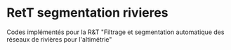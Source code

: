# RetT segmentation rivieres

Codes implémentés pour la R&T "Filtrage et segmentation automatique des réseaux de rivières pour l'altimétrie"
